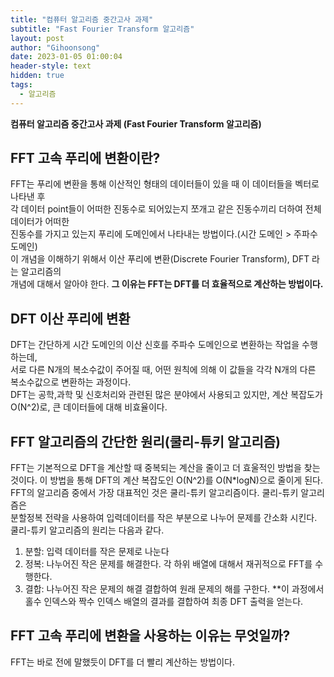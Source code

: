```yaml
---
title: "컴퓨터 알고리즘 중간고사 과제"
subtitle: "Fast Fourier Transform 알고리즘"
layout: post
author: "Gihoonsong"
date: 2023-01-05 01:00:04
header-style: text
hidden: true
tags:
  - 알고리즘
---
```

**컴퓨터 알고리즘 중간고사 과제 (Fast Fourier Transform 알고리즘)**

## FFT 고속 푸리에 변환이란?
FFT는 푸리에 변환을 통해 이산적인 형태의 데이터들이 있을 때 이 데이터들을 벡터로 나타낸 후    
각 데이터 point들이 어떠한 진동수로 되어있는지 쪼개고 같은 진동수끼리 더하여 전체 데이터가 어떠한      
진동수를 가지고 있는지 푸리에 도메인에서 나타내는 방법이다.(시간 도메인 > 주파수 도메인)    
이 개념을 이해하기 위해서 이산 푸리에 변환(Discrete Fourier Transform), DFT 라는 알고리즘의    
개념에 대해서 알아야 한다. **그 이유는 FFT는 DFT를 더 효율적으로 계산하는 방법이다.**
## DFT 이산 푸리에 변환
DFT는 간단하게 시간 도메인의 이산 신호를 주파수 도메인으로 변환하는 작업을 수행하는데,  
서로 다른 N개의 복소수값이 주어질 때, 어떤 원칙에 의해 이 값들을 각각 N개의 다른 복소수값으로 변환하는 과정이다.  
DFT는 공학,과학 및 신호처리와 관련된 많은 분야에서 사용되고 있지만, 계산 복잡도가 O(N^2)로, 큰 데이터들에 대해 비효율이다.
## FFT 알고리즘의 간단한 원리(쿨리-튜키 알고리즘)
FFT는 기본적으로 DFT을 계산할 때 중복되는 계산을 줄이고 더 효울적인 방법을 찾는 것이다.
이 방법을 통해 DFT의 계산 복잡도인 O(N^2)를 O(N*logN)으로 줄이게 된다.
FFT의 알고리즘 중에서 가장 대표적인 것은 쿨리-튜키 알고리즘이다. 쿨리-튜키 알고리즘은  
분할정복 전략을 사용하여 입력데이터를 작은 부분으로 나누어 문제를 간소화 시킨다.  
쿨리-튜키 알고리즘의 원리는 다음과 같다.
>
1. 분할: 입력 데이터를 작은 문제로 나눈다
2. 정복: 나누어진 작은 문제를 해결한다. 각 하위 배열에 대해서 재귀적으로 FFT를 수행한다.
3. 결합: 나누어진 작은 문제의 해결 결합하여 원래 문제의 해를 구한다. **이 과정에서 홀수 인덱스와 짝수 인덱스 배열의 결과를 결합하여 최종 DFT 출력을 얻는다.
>


## FFT 고속 푸리에 변환을 사용하는 이유는 무엇일까?
FFT는 바로 전에 말했듯이 DFT를 더 빨리 계산하는 방법이다.